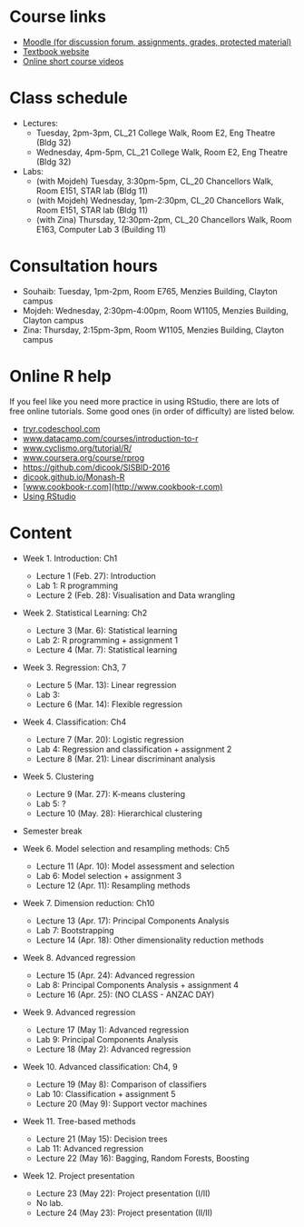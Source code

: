 
# Course links

- [Moodle (for discussion forum, assignments, grades, protected material)](https://moodle.vle.monash.edu/course/view.php?id=42004)
- [Textbook website](http://www-bcf.usc.edu/~gareth/ISL/index.html)
- [Online short course videos](http://www.dataschool.io/15-hours-of-expert-machine-learning-videos/)

# Class schedule

- Lectures: 
	- Tuesday, 2pm-3pm, CL_21 College Walk, Room E2, Eng Theatre (Bldg 32)
	- Wednesday, 4pm-5pm, CL_21 College Walk, Room E2, Eng Theatre (Bldg 32)
- Labs: 
	- (with Mojdeh) Tuesday, 3:30pm-5pm, CL_20 Chancellors Walk, Room E151, STAR lab (Bldg 11)
	- (with Mojdeh) Wednesday, 1pm-2:30pm, CL_20 Chancellors Walk, Room E151, STAR lab (Bldg 11)
	- (with Zina) Thursday, 12:30pm-2pm, CL_20 Chancellors Walk, Room E163, Computer Lab 3 (Building 11)
	
# Consultation hours

- Souhaib: Tuesday, 1pm-2pm, Room E765, Menzies Building, Clayton campus
- Mojdeh: Wednesday, 2:30pm-4:00pm, Room W1105, Menzies Building, Clayton campus
- Zina: Thursday, 2:15pm-3pm, Room W1105, Menzies Building, Clayton campus

# Online R help

If you feel like you need more practice in using RStudio, there are lots of free online tutorials. Some good ones (in order of difficulty) are listed below.

- [tryr.codeschool.com](http://tryr.codeschool.com)
- www.datacamp.com/courses/introduction-to-r
- www.cyclismo.org/tutorial/R/
- www.coursera.org/course/rprog
- https://github.com/dicook/SISBID-2016 
- [dicook.github.io/Monash-R](http://dicook.github.io/Monash-R)
- [www.cookbook-r.com](http://www.cookbook-r.com)
- [Using RStudio](https://support.rstudio.com/hc/en-us/categories/200035113-Documentation)


# Content

- Week 1. Introduction: Ch1
	- Lecture 1 (Feb. 27): Introduction
	- Lab 1: R programming 
	- Lecture 2 (Feb. 28): Visualisation and Data wrangling
	
- Week 2. Statistical Learning: Ch2
	- Lecture 3 (Mar. 6): Statistical learning 
	- Lab 2: R programming + assignment 1
	- Lecture 4 (Mar. 7): Statistical learning 

- Week 3. Regression: Ch3, 7
	- Lecture 5 (Mar. 13): Linear regression 
	- Lab 3: 
	- Lecture 6 (Mar. 14): Flexible regression 
	
- Week 4. Classification: Ch4
	- Lecture 7 (Mar. 20): Logistic regression 
	- Lab 4: Regression and classification + assignment 2
	- Lecture 8 (Mar. 21): Linear discriminant analysis 
	
- Week 5. Clustering
	- Lecture 9 (Mar. 27): K-means clustering 
	- Lab 5: ?
	- Lecture 10 (May. 28): Hierarchical clustering

- Semester break		
		
- Week 6. Model selection and resampling methods: Ch5
	- Lecture 11 (Apr. 10): Model assessment and selection 
	- Lab 6: Model selection + assignment 3
	- Lecture 12 (Apr. 11): Resampling methods 
	
- Week 7. Dimension reduction: Ch10
	- Lecture 13 (Apr. 17): Principal Components Analysis  
	- Lab 7: Bootstrapping 
	- Lecture 14 (Apr. 18): Other dimensionality reduction methods 

	
- Week 8. Advanced regression
	- Lecture 15 (Apr. 24): Advanced regression 
	- Lab 8: Principal Components Analysis + assignment 4
	- Lecture 16 (Apr. 25): (NO CLASS - ANZAC DAY) 
	
- Week 9. Advanced regression
	- Lecture 17 (May 1): Advanced regression 
	- Lab 9: Principal Components Analysis 
	- Lecture 18 (May 2): Advanced regression 
			
- Week 10. Advanced classification: Ch4, 9 
	- Lecture 19 (May 8): Comparison of classifiers 
	- Lab 10: Classification + assignment 5
	- Lecture 20 (May 9): Support vector machines 
	
- Week 11. Tree-based methods
	- Lecture 21 (May 15): Decision trees 
	- Lab 11: Advanced regression 
	-  Lecture 22 (May 16): Bagging, Random Forests, Boosting 
	
- Week 12. Project presentation
	- Lecture 23 (May 22): Project presentation (I/II)
	- No lab.
	- Lecture 24 (May 23): Project presentation (II/II)
	


	
